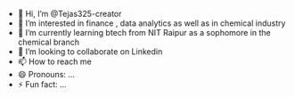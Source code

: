 - 👋 Hi, I’m @Tejas325-creator
- 👀 I’m interested in finance , data analytics as well as in chemical industry
- 🌱 I’m currently learning btech from NIT Raipur as a sophomore in the chemical branch 
- 💞️ I’m looking to collaborate on Linkedin 
- 📫 How to reach me 
- 😄 Pronouns: ...
- ⚡ Fun fact: ...

<!---
Tejas325-creator/Tejas325-creator is a ✨ special ✨ repository because its `README.md` (this file) appears on your GitHub profile.
You can click the Preview link to take a look at your changes.
--->
